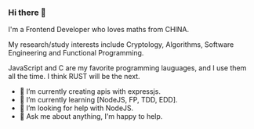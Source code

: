### Hi there 👋


I'm a Frontend Developer who loves maths from CHINA.

My research/study interests include Cryptology, Algorithms, Software Engineering and Functional Programming.

JavaScript and C are my favorite programming lauguages, and I use them all the time. I think RUST will be the next.

<!-- **sspantz/sspantz** is a ✨ _special_ ✨ repository because its `README.md` (this file) appears on your GitHub profile. -->

<!-- Here are some ideas to get you started: -->


- 🔭 I’m currently creating apis with expressjs.
- 🌱 I’m currently learning [NodeJS, FP, TDD, EDD].
- 🤔 I’m looking for help with NodeJS.
- 💬 Ask me about anything, I'm happy to help.

<!-- - 👯 I’m looking to collaborate on ... -->
<!-- - 📫 How to reach me: ...
- 😄 Pronouns: ...
- ⚡ Fun fact: ... 

[![sspantz's GitHub stats](https://github-readme-stats.vercel.app/api?username=sspantz&count_private=true&show_icons=true&theme=radical
)
](https://github.com/anuraghazra/github-readme-stats)
-->
